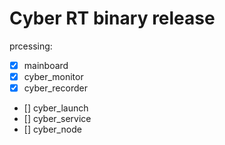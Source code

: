 
Cyber RT binary release
====


prcessing:

- [x] mainboard
- [x] cyber_monitor
- [x] cyber_recorder
- [] cyber_launch
- [] cyber_service
- [] cyber_node
